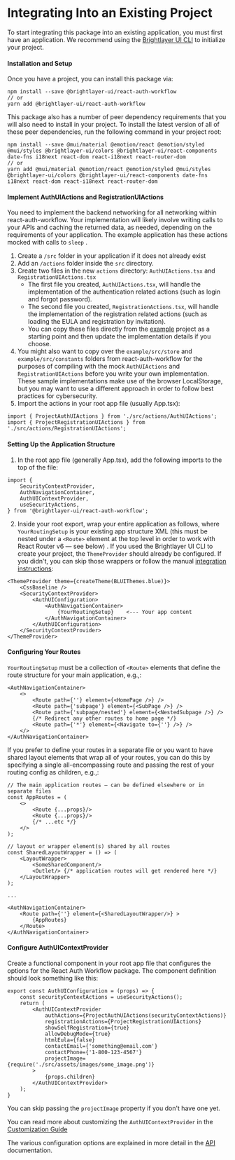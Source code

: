 # Integrating Into an Existing Project

To start integrating this package into an existing application, you must first have an application. We recommend using the [Brightlayer UI CLI](https://www.npmjs.com/package/@brightlayer-ui/cli) to initialize your project. 

#### Installation and Setup

Once you have a project, you can install this package via:

```shell
npm install --save @brightlayer-ui/react-auth-workflow
// or
yarn add @brightlayer-ui/react-auth-workflow
```

This package also has a number of peer dependency requirements that you will also need to install in your project. To install the latest version of all of these peer dependencies, run the following command in your project root:

```
npm install --save @mui/material @emotion/react @emotion/styled @mui/styles @brightlayer-ui/colors @brightlayer-ui/react-components date-fns i18next react-dom react-i18next react-router-dom
// or
yarn add @mui/material @emotion/react @emotion/styled @mui/styles @brightlayer-ui/colors @brightlayer-ui/react-components date-fns i18next react-dom react-i18next react-router-dom
```

#### Implement AuthUIActions and RegistrationUIActions

You need to implement the backend networking for all networking within react-auth-workflow. Your implementation will likely involve writing calls to your APIs and caching the returned data, as needed, depending on the requirements of your application. The example application has these actions mocked with calls to `sleep` .

1. Create a `/src` folder in your application if it does not already exist
2. Add an `/actions` folder inside the `src` directory.
3. Create two files in the new `actions` directory: `AuthUIActions.tsx` and `RegistrationUIActions.tsx`
    - The first file you created, `AuthUIActions.tsx`, will handle the implementation of the authentication related actions (such as login and forgot password).
    - The second file you created, `RegistrationActions.tsx`, will handle the implementation of the registration related actions (such as loading the EULA and registration by invitation).
    - You can copy these files directly from the [example](https://github.com/brightlayer-ui/react-workflows/tree/master/login-workflow/example) project as a starting point and then update the implementation details if you choose.
4. You might also want to copy over the `example/src/store` and `example/src/constants` folders from react-auth-workflow for the purposes of compiling with the mock `AuthUIActions` and `RegistrationUIActions` before you write your own implementation. These sample implementations make use of the browser LocalStorage, but you may want to use a different approach in order to follow best practices for cybersecurity.
5. Import the actions in your root app file (usually App.tsx):

```
import { ProjectAuthUIActions } from './src/actions/AuthUIActions';
import { ProjectRegistrationUIActions } from './src/actions/RegistrationUIActions';
```

#### Setting Up the Application Structure

1. In the root app file (generally App.tsx), add the following imports to the top of the file:
    

```tsx
import {
    SecurityContextProvider,
    AuthNavigationContainer,
    AuthUIContextProvider,
    useSecurityActions,
} from '@brightlayer-ui/react-auth-workflow';
```

2. Inside your root export, wrap your entire application as follows, where `YourRoutingSetup` is your existing app structure XML (this must be nested under a `<Route>` element at the top level in order to work with React Router v6 — see below) . If you used the Brightlayer UI CLI to create your project, the `ThemeProvider` should already be configured. If you didn't, you can skip those wrappers or follow the manual [integration instructions](https://brightlayer-ui.github.io/development/frameworks-web/react):

```tsx
<ThemeProvider theme={createTheme(BLUIThemes.blue)}>
    <CssBaseline />
    <SecurityContextProvider>
        <AuthUIConfiguration>
            <AuthNavigationContainer>
                {YourRoutingSetup}    <--- Your app content
            </AuthNavigationContainer>
        </AuthUIConfiguration>
    </SecurityContextProvider>
</ThemeProvider>
```

#### Configuring Your Routes
`YourRoutingSetup` must be a collection of `<Route>` elements that define the route structure for your main application, e.g.,:

```tsx
<AuthNavigationContainer>
    <>
        <Route path={''} element={<HomePage />} />
        <Route path={'subpage'} element={<SubPage />} />
        <Route path={'subpage/nested'} element={<NestedSubpage />} />
        {/* Redirect any other routes to home page */}
        <Route path={'*'} element={<Navigate to={''} />} /> 
    </>
</AuthNavigationContainer>
```

If you prefer to define your routes in a separate file or you want to have shared layout elements that wrap all of your routes, you can do this by specifying a single all-encompassing route and passing the rest of your routing config as children, e.g.,:

```tsx
// The main application routes — can be defined elsewhere or in separate files
const AppRoutes = (
    <>
        <Route {...props}/>
        <Route {...props}/>
        {/* ...etc */}
    </>
);

// layout or wrapper element(s) shared by all routes
const SharedLayoutWrapper = () => (
    <LayoutWrapper>
        <SomeSharedComponent/>
        <Outlet/> {/* application routes will get rendered here */}
    </LayoutWrapper>
);

...

<AuthNavigationContainer>
    <Route path={''} element={<SharedLayoutWrapper/>} >
        {AppRoutes}
    </Route>
</AuthNavigationContainer>
```

#### Configure AuthUIContextProvider

Create a functional component in your root app file that configures the options for the React Auth Workflow package. The component definition should look something like this:

```tsx
export const AuthUIConfiguration = (props) => {
    const securityContextActions = useSecurityActions();
    return (
        <AuthUIContextProvider
            authActions={ProjectAuthUIActions(securityContextActions)}
            registrationActions={ProjectRegistrationUIActions}
            showSelfRegistration={true}
            allowDebugMode={true}
            htmlEula={false}
            contactEmail={'something@email.com'}
            contactPhone={'1-800-123-4567'}
            projectImage={require('./src/assets/images/some_image.png')}
        >
            {props.children}
        </AuthUIContextProvider>
    );
}
```

You can skip passing the `projectImage` property if you don't have one yet.

You can read more about customizing the `AuthUIContextProvider` in the [Customization Guide](https://github.com/brightlayer-ui/react-workflows/tree/master/login-workflow/docs/customization.md) 

The various configuration options are explained in more detail in the [API](https://github.com/brightlayer-ui/react-workflows/tree/master/login-workflow/docs/API.md) documentation.
